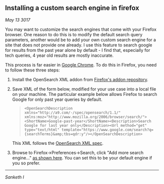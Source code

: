 ## Installing a custom search engine in firefox

*May 13 3017*


You may want to customize the search engines that come with your Firefox browser. One reason to do this is to modify the default search query parameters, another would be to add your own custom search engine for a site that does not provide one already. I use this feature to search google for results from the past year alone by default - I find that, especially for tech queries, 4 year old results are mostly inaccurate.

This process is far easier in [Google Chrome](https://www.google/com/chrome). To do this in Firefox, you need to follow these three steps:
1. Install the OpenSearch XML addon from [Firefox's addon repository](https://addons.mozilla.org/en-US/firefox/addon/add-opensearch-xml/).
1. Save XML of the form below, modified for your use case into a local file on your machine. The particular example below allows Firefox to search Google for only past year queries by default.

    >```<OpenSearchDescription xmlns="http://a9.com/-/spec/opensearch/1.1/" xmlns:moz="http://www.mozilla.org/2006/browser/search/"><ShortName>Google-past-year</ShortName><Description>Search Google for last year only</Description><Url method="get" type="text/html" template="https://www.google.com/search?q={searchTerms}&amp;tbs=qdr:y"/></OpenSearchDescription>```
    
    This XML follows the [OpenSearch XML spec](https://developer.mozilla.org/en-US/Add-ons/Creating_OpenSearch_plugins_for_Firefox).
1. Browse to Firefox->Preferences->Search, click "Add more search engine..." [as shown here](custom-search-mozilla.png). You can set this to be your default engine if you so prefer.

-----------------------------------
*Sanketh I*
